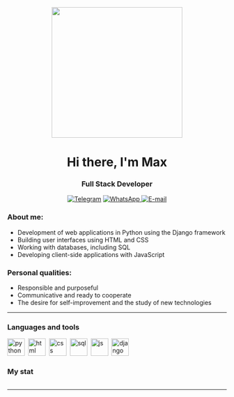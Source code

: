 <div id="header" align="center">
    <img src="https://media.giphy.com/media/Qo2dupDib32rkTY4hX/giphy.gif" width="300"/><h1>Hi there, I'm  Max </h1>
    <h3>Full Stack Developer</h3>
</div>

<div id="socials" align="center">
<a href="telegram-url">
    <a href="https://t.me/py_develop"><img src="https://img.shields.io/badge/Telegram-blue?style=for-the-badge&logo=telegram&logoColor=white" alt="Telegram"/></a>
  </a>
    <a href="linkedin-url">
    <a href="https://wa.me/4957777777"><img src="https://img.shields.io/badge/WhatsApp-blue?style=for-the-badge&logo=whatsapp&logoColor=white" alt="WhatsApp"/>
  </a>
  <a href="twitter-url">
    <a href="mailto:nakrut88@gmail.com"><img src="https://img.shields.io/badge/Gmail-blue?style=for-the-badge&logo=gmail&logoColor=white" alt="E-mail"/></a>
  </a>
</div>

### About me:
-  Development of web applications in Python using the Django framework
-  Building user interfaces using HTML and CSS
-  Working with databases, including SQL
-  Developing client-side applications with JavaScript
### Personal qualities:
-  Responsible and purposeful
-  Communicative and ready to cooperate
-  The desire for self-improvement and the study of new technologies
---

### Languages and tools

<img src="https://cdn.jsdelivr.net/gh/devicons/devicon/icons/python/python-original.svg" title="python" width="40" height="40"/>&nbsp;
<img src="https://cdn.jsdelivr.net/gh/devicons/devicon/icons/html5/html5-original.svg" title="html" width="40" height="40"/>&nbsp;
<img src="https://cdn.jsdelivr.net/gh/devicons/devicon/icons/css3/css3-original.svg" title="css" width="40" height="40"/>&nbsp;
<img src="https://cdn.jsdelivr.net/gh/devicons/devicon/icons/postgresql/postgresql-original.svg" title="sql" width="40" height="40"/>&nbsp;
<img src="https://cdn.jsdelivr.net/gh/devicons/devicon/icons/javascript/javascript-original.svg" title="js" width="40" height="40"/>&nbsp;
<img src="https://cdn.jsdelivr.net/gh/devicons/devicon/icons/django/django-plain.svg" title="django" width="40" height="40"/>&nbsp;

### My stat

<div id="stat" align="left">
<img src="https://komarev.com/ghpvc/?username=JustProMax&style=flat-square&color=blue" alt=""/>
</div>

---





<!--
**JustProMax/JustProMax** is a ✨ _special_ ✨ repository because its `README.md` (this file) appears on your GitHub profile.

Here are some ideas to get you started:

- 🔭 I’m currently working on ...
- 🌱 I’m currently learning ...
- 👯 I’m looking to collaborate on ...
- 🤔 I’m looking for help with ...
- 💬 Ask me about ...
- 📫 How to reach me: ...
- 😄 Pronouns: ...
- ⚡ Fun fact: ...

<div id="stat" align="left">
<img src="https://img.shields.io/github/stars/JustProMax/JustProMax?style=social" width="107" height="23" https://komarev.com/ghpvc/?username=JustProMax&style=flat-square&color=blue></a>
</div>
-->
